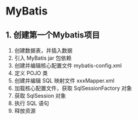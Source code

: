 # MyBatis
## 1. 创建第一个Mybatis项目
1. 创建数据表，并插入数据
2. 引入 MyBatis jar 包依赖
3. 创建并编辑核心配置文件 mybatis-config.xml
4. 定义 POJO 类
5. 创建并编辑 SQL 映射文件 xxxMapper.xml
6. 加载核心配置文件，获取 SqlSessionFactory 对象
7. 获取 SqlSession 对象
8. 执行 SQL 语句
9. 释放资源

